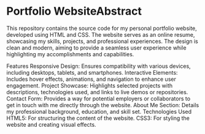 # Portfolio WebsiteAbstract
This repository contains the source code for my personal portfolio website, developed using HTML and CSS. The website serves as an online resume, showcasing my skills, projects, and professional experiences. The design is clean and modern, aiming to provide a seamless user experience while highlighting my accomplishments and capabilities.

Features
Responsive Design: Ensures compatibility with various devices, including desktops, tablets, and smartphones.
Interactive Elements: Includes hover effects, animations, and navigation to enhance user engagement.
Project Showcase: Highlights selected projects with descriptions, technologies used, and links to live demos or repositories.
Contact Form: Provides a way for potential employers or collaborators to get in touch with me directly through the website.
About Me Section: Details my professional background, education, and skill set.
Technologies Used
HTML5: For structuring the content of the website.
CSS3: For styling the website and creating visual effects.

